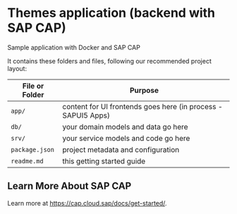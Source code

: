 # Themes application (backend with SAP CAP)

Sample application with Docker and SAP CAP

It contains these folders and files, following our recommended project layout:

File or Folder | Purpose
---------|----------
`app/` | content for UI frontends goes here (in process - SAPUI5 Apps)
`db/` | your domain models and data go here
`srv/` | your service models and code go here
`package.json` | project metadata and configuration
`readme.md` | this getting started guide


## Learn More About SAP CAP

Learn more at https://cap.cloud.sap/docs/get-started/.
